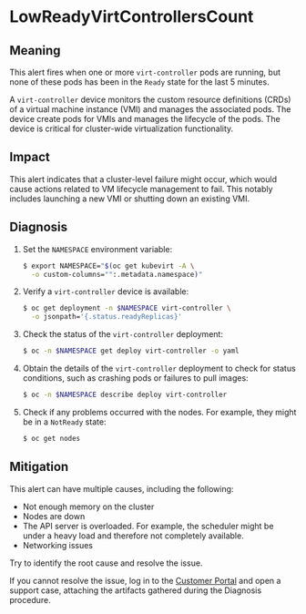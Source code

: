 <!-- Edited by Jiří Herrmann, 15 Nov 2022 -->

# LowReadyVirtControllersCount

## Meaning

This alert fires when one or more `virt-controller` pods are running, but
none of these pods has been in the `Ready` state for the last 5 minutes.

A `virt-controller` device monitors the custom resource definitions (CRDs)
of a virtual machine instance (VMI) and manages the associated pods. The
device create pods for VMIs and manages the lifecycle of the pods. The
device is critical for cluster-wide virtualization functionality.

## Impact

This alert indicates that a cluster-level failure might occur, which would
cause actions related to VM lifecycle management to fail. This notably
includes launching a new VMI or shutting down an existing VMI.

## Diagnosis

1. Set the `NAMESPACE` environment variable:

   ```bash
   $ export NAMESPACE="$(oc get kubevirt -A \
     -o custom-columns="":.metadata.namespace)"
   ```

2. Verify a `virt-controller` device is available:

   ```bash
   $ oc get deployment -n $NAMESPACE virt-controller \
     -o jsonpath='{.status.readyReplicas}'
   ```

3. Check the status of the `virt-controller` deployment:

   ```bash
   $ oc -n $NAMESPACE get deploy virt-controller -o yaml
   ```

4. Obtain the details of the `virt-controller` deployment to check for
status conditions, such as crashing pods or failures to pull images:

   ```bash
   $ oc -n $NAMESPACE describe deploy virt-controller
   ```

5. Check if any problems occurred with the nodes. For example, they might
be in a `NotReady` state:

   ```bash
   $ oc get nodes
   ```

## Mitigation

This alert can have multiple causes, including the following:

- Not enough memory on the cluster
- Nodes are down
- The API server is overloaded. For example, the scheduler might be under
a heavy load and therefore not completely available.
- Networking issues

Try to identify the root cause and resolve the issue.

If you cannot resolve the issue, log in to the
[Customer Portal](https://access.redhat.com) and open a support case,
attaching the artifacts gathered during the Diagnosis procedure.
